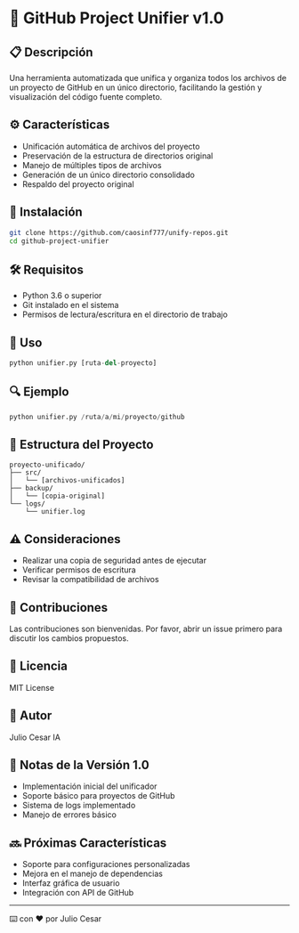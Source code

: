 # 🔄 GitHub Project Unifier v1.0

## 📋 Descripción
Una herramienta automatizada que unifica y organiza todos los archivos de un proyecto de GitHub en un único directorio, facilitando la gestión y visualización del código fuente completo.

## ⚙️ Características
- Unificación automática de archivos del proyecto
- Preservación de la estructura de directorios original
- Manejo de múltiples tipos de archivos
- Generación de un único directorio consolidado
- Respaldo del proyecto original

## 🚀 Instalación
```bash
git clone https://github.com/caosinf777/unify-repos.git
cd github-project-unifier
```

## 🛠️ Requisitos
- Python 3.6 o superior
- Git instalado en el sistema
- Permisos de lectura/escritura en el directorio de trabajo

## 📖 Uso
```python
python unifier.py [ruta-del-proyecto]
```

## 🔍 Ejemplo
```python
python unifier.py /ruta/a/mi/proyecto/github
```

## 📂 Estructura del Proyecto
```
proyecto-unificado/
├── src/
│   └── [archivos-unificados]
├── backup/
│   └── [copia-original]
└── logs/
    └── unifier.log
```

## ⚠️ Consideraciones
- Realizar una copia de seguridad antes de ejecutar
- Verificar permisos de escritura
- Revisar la compatibilidad de archivos

## 🤝 Contribuciones
Las contribuciones son bienvenidas. Por favor, abrir un issue primero para discutir los cambios propuestos.

## 📄 Licencia
MIT License

## 👤 Autor
Julio Cesar IA

## 📝 Notas de la Versión 1.0
- Implementación inicial del unificador
- Soporte básico para proyectos de GitHub
- Sistema de logs implementado
- Manejo de errores básico

## 🔜 Próximas Características
- Soporte para configuraciones personalizadas
- Mejora en el manejo de dependencias
- Interfaz gráfica de usuario
- Integración con API de GitHub

---
⌨️ con ❤️ por Julio Cesar 
